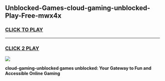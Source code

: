 
## Unblocked-Games-cloud-gaming-unblocked-Play-Free-mwx4x
<h3>
<a href="https://premium76.site?title=cloud-gaming-unblocked&ref=12A">CLICK TO PLAY</a></h3>
<hr>

<h3>
<a href="https://premium76.site?title=cloud-gaming-unblocked&ref=12A">CLICK 2 PLAY</a>
  
</h3>

<a href="https://premium76.site?title=cloud-gaming-unblocked&ref=12A"><img src="https://clearcache.store/games.png"></a>


**cloud-gaming-unblocked games unblocked: Your Gateway to Fun and Accessible Online Gaming**
